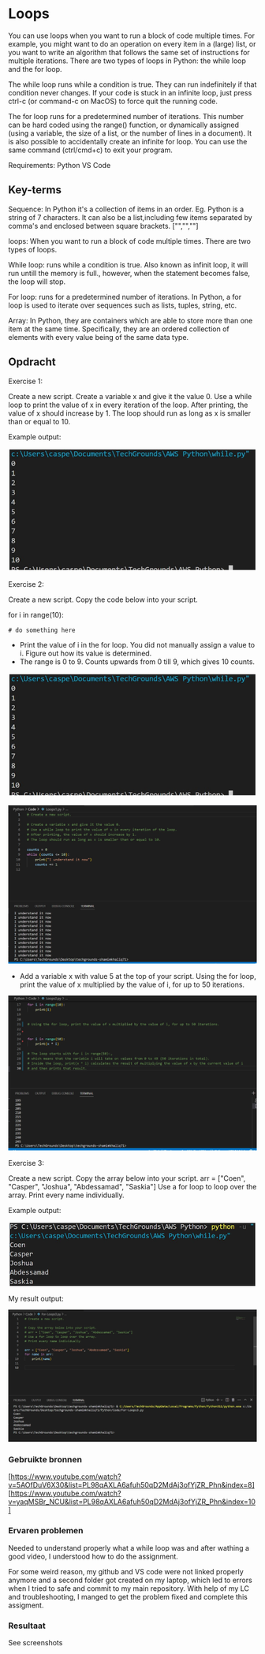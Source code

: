 # Loops


You can use loops when you want to run a block of code multiple times. For example, you might want to do an operation on every item in a (large) list, or you want to write an algorithm that follows the same set of instructions for multiple iterations.
There are two types of loops in Python: the while loop and the for loop.

The while loop runs while a condition is true. They can run indefinitely if that condition never changes. If your code is stuck in an infinite loop, just press ctrl-c (or command-c on MacOS) to force quit the running code.

The for loop runs for a predetermined number of iterations. This number can be hard coded using the range() function, or dynamically assigned (using a variable, the size of a list, or the number of lines in a document). It is also possible to accidentally create an infinite for loop. You can use the same command (ctrl/cmd+c) to exit your program.

Requirements:
Python
VS Code

## Key-terms

Sequence: In Python it's a collection of items in an order.
Eg. Python is a string of 7 characters.  It can also be a list,including few items separated by comma's and enclosed between square brackets. ["","",""]

loops: When you want to run a block of code multiple times. There are two types of loops.

While loop: runs while a condition is true. Also known as infinit loop, it will run untill the memory is full., however, when the statement becomes false, the loop will stop.

For loop: runs for a predetermined number of iterations.
In Python, a for loop is used to iterate over sequences such as lists, tuples, string, etc.

Array: In Python, they are containers which are able to store more than one item at the same time. Specifically, they are an ordered collection of elements with every value being of the same data type.

## Opdracht

Exercise 1:

Create a new script.
Create a variable x and give it the value 0.
Use a while loop to print the value of x in every iteration of the loop. After printing, the value of x should increase by 1. The loop should run as long as x is smaller than or equal to 10.

Example output:

![Alt text](../../00_includes/Python/Loops/Loops1.jpg)


Exercise 2: 

Create a new script.
Copy the code below into your script.

for i in range(10):

	# do something here

- Print the value of i in the for loop. You did not manually assign a value to i. Figure out how its value is determined.
- The range is 0 to 9. Counts upwards from 0 till 9, which gives 10 counts.

![Alt text](../../00_includes/Python/Loops/Loops1.jpg)

![Alt text](<../../00_includes/Python/Loops/While loops2.jpg>)

- Add a variable x with value 5 at the top of your script.
Using the for loop, print the value of x multiplied by the value of i, for up to 50 iterations.

![Alt text](../../00_includes/Python/Loops/Loops_Range50.jpg)


Exercise 3: 

Create a new script.
Copy the array below into your script.
arr = ["Coen", "Casper", "Joshua", "Abdessamad", "Saskia"]
Use a for loop to loop over the array. Print every name individually.

Example output:

![Alt text](../../00_includes/Python/Loops/Loops2.jpg)

My result output:

![Alt text](../../00_includes/Python/Loops/Loops_naam_array.jpg)


### Gebruikte bronnen

[https://www.youtube.com/watch?v=5AOfDuV6X30&list=PL98qAXLA6afuh50qD2MdAj3ofYjZR_Phn&index=8]
[https://www.youtube.com/watch?v=yaqMSBr_NCU&list=PL98qAXLA6afuh50qD2MdAj3ofYjZR_Phn&index=10]


### Ervaren problemen
Needed to understand properly what a while loop was and after wathing a good video, I understood how to do the assignment.

For some weird reason, my github and VS code were not linked properly anymore and a second folder got created on my laptop, which led to errors when I tried to safe and commit to my main repository.
With help of my LC and troubleshooting, I manged to get the problem fixed and complete this assigment.

### Resultaat
See screenshots